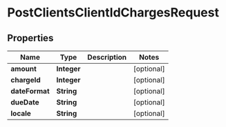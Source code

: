 
# PostClientsClientIdChargesRequest

## Properties
Name | Type | Description | Notes
------------ | ------------- | ------------- | -------------
**amount** | **Integer** |  |  [optional]
**chargeId** | **Integer** |  |  [optional]
**dateFormat** | **String** |  |  [optional]
**dueDate** | **String** |  |  [optional]
**locale** | **String** |  |  [optional]



